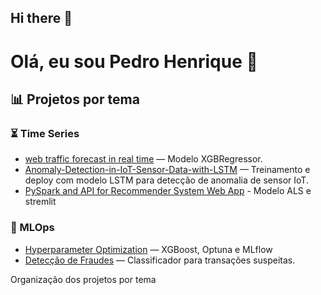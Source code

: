 ## Hi there 👋

# Olá, eu sou Pedro Henrique 👋

## 📊 Projetos por tema

### ⏳ Time Series
- [web traffic forecast in real time](https://github.com/vicensi/web-traffic-forecast-in-real-time/blob/main/Previsão%20de%20Tráfego%20de%20Um%20Web%20Site%20de%20E-Commerce.ipynb) — Modelo XGBRegressor.
- [Anomaly-Detection-in-IoT-Sensor-Data-with-LSTM](https://github.com/vicensi/Anomaly-Detection-in-IoT-Sensor-Data-with-LSTM) — Treinamento e deploy com modelo LSTM para detecção de anomalia de sensor IoT.
- [PySpark and API for Recommender System Web App](https://github.com/vicensi/PySpark-and-API-for-Recommender-System-Web-App) - Modelo ALS e stremlit

### 🤖 MLOps
- [Hyperparameter Optimization](https://github.com/vicensi/Hyperparameter-Optimization/blob/main/MLOps%20Stack%20Para%20Otimização%20de%20Hiperparâmetros%20com%20MLflow%20e%20Optuna.ipynb) — XGBoost, Optuna e MLflow
- [Detecção de Fraudes](https://github.com/seu-usuario/deteccao-fraudes) — Classificador para transações suspeitas.


Organização dos projetos por tema

